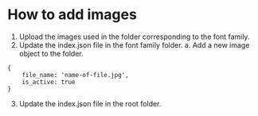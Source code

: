 # How to add images

1. Upload the images used in the folder corresponding to the font family.
2. Update the index.json file in the font family folder.
    a.  Add a new image object to the folder.

```
{
    file_name: 'name-of-file.jpg',
    is_active: true
}
```

3. Update the index.json file in the root folder.